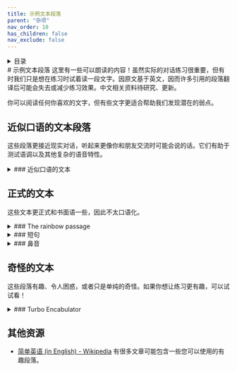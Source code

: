 ```yaml
---
title: 示例文本段落
parent: "杂项"
nav_order: 10
has_children: false
nav_exclude: false
---
```

<details closed markdown="block">
  <summary>
    目录
  </summary>
{: .text-delta }
1. TOC
{:toc}
</details>
# 示例文本段落
这里有一些可以朗读的内容！虽然实际的对话练习很重要，但有时我们只是想在练习时试着读一段文字。因原文基于英文，因而许多引用的段落翻译后可能会失去或减少练习效果。中文相关资料待研究、更新。

你可以阅读任何你喜欢的文字，但有些文字更适合帮助我们发现潜在的弱点。

## 近似口语的文本段落
这些段落更接近现实对话，听起来更像你和朋友交流时可能会说的话。它们有助于测试语调以及其他复杂的语音特性。

<details closed markdown="block"><summary markdown="block">
### 近似口语的文本
</summary>

1. Wait so they went anyway? I thought the weather was going to be bad so I cancelled it all on my end. How are they even going to get there aren't the bridges closed?
2. Well yes, but also no. I haven't been there so I don't know if they still sell it. All I know is they don't ship internationally unless you pay like, 100 bucks.
3. What the hell was that!? They just spawnsniped the whole damn team like 5 times in a row all with headshots. This has gotta be hacks.
4. So I haven't introduced you two yet have I. I'll have to invite you both on the weekend, you've got tons in common, I reckon you'll get on great.
5. Did you ever get that flashlight I told you about? Mine's so powerful I used it to cook a bit of beef haha. It's so bright, I think like 4000 lumens or something crazy like that. Gotta make sure you get the right batteries though otherwise they'll burn it out.
6. I couldn't sleep last night... I ended up getting up and having a cup of tea. I don't know why, I don't usually have trouble sleeping but for some reason my eyes were just wired open. You ever get that?
7. Oh my god the dinner last night was so amazing! You had the tacos too right? That sauce on it was incredible I just want like 100 liters of the stuff so I can put it on everything.
</details>

## 正式的文本
这些文本更正式和书面语一些，因此不太口语化。

<details closed markdown="block"><summary markdown="block">
### The rainbow passage
</summary>
This passage is very common and useful for starting out. It's a good example of a passage that can be read both as speech and as a script.

> When the sunlight strikes raindrops in the air, they act as a prism and form a rainbow. The rainbow is a division of white light into many beautiful colors. These take the shape of a long round arch, with its path high above, and its two ends apparently beyond the horizon. There is, according to legend, a boiling pot of gold at one end. People look, but no one ever finds it. When a man looks for something beyond his reach, his friends say he is looking for the pot of gold at the end of the rainbow.
</details>

<details closed markdown="block"><summary markdown="block">
### 短句
</summary>

这些短语较短，适合反复进行微调练习。
- Open the crate but don't break the glass.
- Oak is strong and also gives shade.
- Cats and dogs each hate the other.
- The pipe began to rust while new.
- Add the sum to the product of these three.
- The ripe taste of cheese improves with age.
- Act on these orders with great speed.
- The hog crawled under the high fence.
- Move the vat over the hot fire.

</details>

<details closed markdown="block">
<summary markdown="block">
### 鼻音
</summary>
我们可以用这些测试鼻音。如果捏住鼻子朗读非鼻音段落，听起来应该与不捏鼻子时完全相同。

**非鼻音段落：**
- Please take these glasses with the plates to be washed below the tap.
- The sea was as rough as it was dark.
- The lights of the city glowed brightly below us.
- You could be surprised at that aspect of his character.

**鼻音段落：**
- The wind blew strongly and bent trees over in a show of staggering natural strength.
- Many, but not all plants, flower in spring.
- She longed to dance beneath the moonlight.
- Finding nothing in front they muttered to themselves about something inane.
</details>

## 奇怪的文本
这些段落有趣、令人困惑，或者只是单纯的奇怪。如果你想让练习更有趣，可以试试看！

<details closed markdown="block"><summary markdown="block">
### Turbo Encabulator
</summary>
[Source](https://www.youtube.com/watch?v=Ac7G7xOG2Ag)

> For a number of years now, work has been proceeding in order to bring perfection to the crudely conceived idea of a transmission that would not only supply inverse reactive current for use in unilateral phase detractors, but would also be capable of automatically synchronizing cardinal grammeters. Such an instrument is the turbo encabulator.
>
> Now basically the only new principle involved is that instead of power being generated by the relative motion of conductors and fluxes, it is produced by the modial interaction of magneto-reluctance and capacitive diractance.
>
> The original machine had a base plate of pre-famulated amulite surmounted by a malleable logarithmic casing in such a way that the two spurving bearings were in a direct line with the panametric fan. The latter consisted simply of six hydrocoptic marzlevanes, so fitted to the ambifacient lunar waneshaft that side fumbling was effectively prevented.
>
> The main winding was of the normal lotus-o-delta type placed in panendermic semi-boloid slots of the stator, every seventh conductor being connected by a non-reversible tremie pipe to the differential girdle spring on the 「up」 end of the grammeters.
>
> The turbo-encabulator has now reached a high level of development, and it’s being successfully used in the operation of novertrunnions. Moreover, whenever a forescent skor motion is required, it may also be employed in conjunction with a drawn reciprocation dingle arm, to reduce sinusoidal repleneration.
</details>

## 其他资源

- [简单英语 (in English) - Wikipedia](https://simple.wikipedia.org/wiki/Simple_English_Wikipedia) 有很多文章可能包含一些您可以使用的有趣段落。
